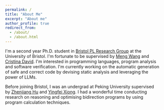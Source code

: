 ```yaml
---
permalink: /
title: "About Me"
excerpt: "About me"
author_profile: true
redirect_from: 
  - /about/
  - /about.html
---
```


I'm a second year Ph.D. student in [Bristol PL Research Group](https://plrg-bristol.github.io/) at the University of Bristol. I'm fortunate to be supervised by [Meng Wang](https://mengwangoxf.github.io/) and [Cristina David](https://cristina-david.github.io/). I'm interested in programming languages, program analysis and software verification. I'm currently working on the automatic generation of safe and correct code by devising static analysis and leveraging the power of LLMs.

Before joining Bristol, I was an undergrad at Peking University supervised by [Zhenjiang Hu](https://zhenjiang888.github.io/) and [Yingfei Xiong](https://xiongyingfei.github.io/). I had a wonderful time conducting research on reasoning and optimising bidirection programs by using program calculation techniques.
